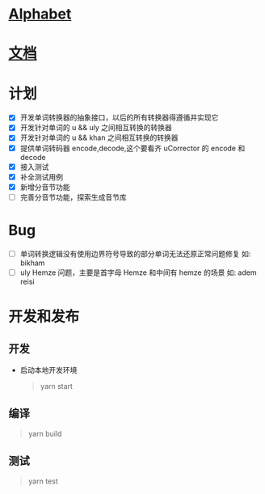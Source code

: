 # [Alphabet](./Alphabet.md)

# [文档](./docs/main.md)

# 计划

- [x] 开发单词转换器的抽象接口，以后的所有转换器得遵循并实现它
- [x] 开发针对单词的 u && uly 之间相互转换的转换器
- [x] 开发针对单词的 u && khan 之间相互转换的转换器
- [x] 提供单词转码器 encode,decode,这个要看齐 uCorrector 的 encode 和 decode
- [x] 接入测试
- [x] 补全测试用例
- [x] 新增分音节功能
- [ ] 完善分音节功能，探索生成音节库

# Bug

- [ ] 单词转换逻辑没有使用边界符号导致的部分单词无法还原正常问题修复 如: bikham
- [ ] uly Hemze 问题，主要是首字母 Hemze 和中间有 hemze 的场景 如: adem reisi

# 开发和发布

## 开发

- 启动本地开发环境

  > yarn start

## 编译

> yarn build

## 测试

> yarn test
